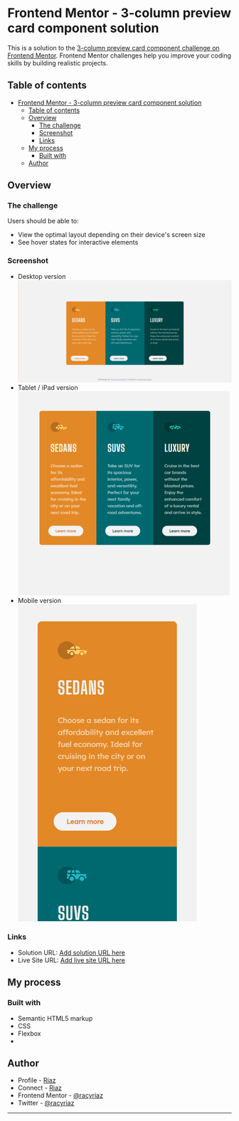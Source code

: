 # Frontend Mentor - 3-column preview card component solution

This is a solution to the [3-column preview card component challenge on Frontend Mentor](https://www.frontendmentor.io/challenges/3column-preview-card-component-pH92eAR2-). Frontend Mentor challenges help you improve your coding skills by building realistic projects. 

## Table of contents

- [Frontend Mentor - 3-column preview card component solution](#frontend-mentor---3-column-preview-card-component-solution)
  - [Table of contents](#table-of-contents)
  - [Overview](#overview)
    - [The challenge](#the-challenge)
    - [Screenshot](#screenshot)
    - [Links](#links)
  - [My process](#my-process)
    - [Built with](#built-with)
  - [Author](#author)


## Overview

### The challenge

Users should be able to:

- View the optimal layout depending on their device's screen size
- See hover states for interactive elements

### Screenshot

- Desktop version
![Desktop version](./screenshots/desktop.png)
- Tablet / iPad version
![iPad version](./screenshots/ipad.png)
- Mobile version
![Mobible version](./screenshots/mobile.png)

### Links

- Solution URL: [Add solution URL here](https://github.com/racyriaz/3-column-cards-frontend-mentor)
- Live Site URL: [Add live site URL here](https://your-live-site-url.com)

## My process

### Built with

- Semantic HTML5 markup
- CSS 
- Flexbox
- 
## Author
- Profile - [Riaz](https://github.com/racyriaz/)
- Connect - [Riaz](https://www.linkedin.com/in/mohamed-riaz/)
- Frontend Mentor - [@racyriaz](https://www.frontendmentor.io/profile/racyriaz)
- Twitter - [@racyriaz](https://www.twitter.com/racyriaz)

---
